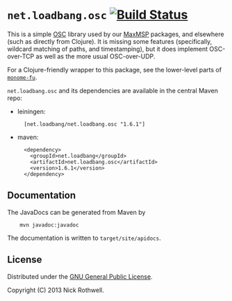 # `net.loadbang.osc` [![Build Status](https://secure.travis-ci.org/cassiel/net.loadbang.osc.png)](http://travis-ci.org/cassiel/net.loadbang.osc)

This is a simple [OSC][osc] library used by our [MaxMSP][max] packages,
and elsewhere (such as directly from Clojure). It is missing some
features (specifically, wildcard matching of paths, and timestamping),
but it does implement OSC-over-TCP as well as the more usual
OSC-over-UDP.

For a Clojure-friendly wrapper to this package, see the lower-level parts of
[`monome-fu`](https://github.com/cassiel/monome-fu).

`net.loadbang.osc` and its dependencies are available in the central Maven repo:

- leiningen:

        [net.loadbang/net.loadbang.osc "1.6.1"]

- maven:

        <dependency>
          <groupId>net.loadbang</groupId>
          <artifactId>net.loadbang.osc</artifactId>
          <version>1.6.1</version>
        </dependency>

## Documentation

The JavaDocs can be generated from Maven by

        mvn javadoc:javadoc

The documentation is written to `target/site/apidocs`.

## License

Distributed under the [GNU General Public License][gpl].

Copyright (C) 2013 Nick Rothwell.

[max]: http://cycling74.com/products/max/
[lib]: https://github.com/cassiel/net.loadbang.lib
[osc]: http://opensoundcontrol.org/
[gpl]: http://www.gnu.org/copyleft/gpl.html
